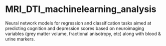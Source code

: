 # MRI_DTI_machinelearning_analysis
Neural network models for regression and classification tasks aimed at predicting cognition and depression scores based on neuroimaging variables (grey matter volume, fractional anisotropy, etc) along with blood &amp; urine markers.
